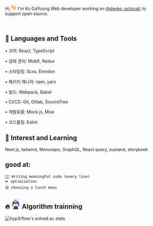<p>Hi,<img src="https://github.com/KoGaYoung/KoGaYoung/blob/main/image/Hi.gif" width="20px"> I'm Ko GaYoung Web developer working on <a href="https://github.com/kogayoung">@devko :octocat:</a> to support open source.</p>

<br/>

 ## :robot: Languages and Tools 
 <p>• 코어: React, TypeScript</p>
 <p>• 상태 관리: MobX, Redux</p>
 <p>• 스타일링: Scss, Emotion</p>
 <p>• 패키지 매니저: npm, yarn</p>
 <p>• 빌드: Webpack, Babel</p>
 <p>• CI/CD: Git, Gitlab, SourceTree</p>
 <p>• 개발효율: Mock.js, Msw</p>
 <p>• 코드품질: Eslint</p>

 ## 📖 Interest and Learning
 <p>Next.js, tailwind, Monorepo, GraphQL, React query, zustand, storybook</p>

## good at: 
~~~
🧑‍💻 Writing meaningful code (every line)
⏩ optimization
😋 choosing a lunch menu
~~~

 ## 🔥 <img src="https://github.com/KoGaYoung/KoGaYoung/blob/main/image/cat.gif" width="30px"> Algorithm trainning
![hyp3rflow's solved.ac stats](https://github-readme-solvedac.hyp3rflow.vercel.app/api/?handle=j4723515)
